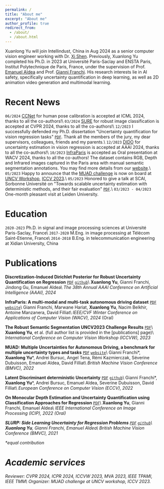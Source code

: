 ```yaml
---
permalink: /
title: "About me"
excerpt: "About me"
author_profile: true
redirect_from: 
  - /about/
  - /about.html
---
```


Xuanlong Yu will join Intellindust, China in Aug 2024 as a senior computer vision engineer working with Dr. [Xi Shen](https://xishen0220.github.io/). 
Previously, Xuanlong Yu completed his Ph.D. in 2023 at Université Paris-Saclay and ENSTA Paris, Institut Polytechnique de Paris, France, under the supervision of Prof. [Emanuel Aldea](https://hebergement.universite-paris-saclay.fr/emi/) and Prof. [Gianni Franchi](https://giannifranchi.github.io/). His research interests lie in AI safety, specifically uncertainty quantification in deep learning, as well as 2D animation video generation and multimodal learning.

Recent News
======
`06/2024` [CCNet](https://openreview.net/pdf/0c3dd7f321945b783da004896972df7b77421476.pdf) for human pose calibration is accepted at ICML 2024, thanks to all the co-authors!\\
`03/2024` [SURE](https://arxiv.org/abs/2403.00543) for robust image classification is accepted at CVPR 2024, thanks to all the co-authors!\\
`12/2023` I successfully defended my Ph.D. dissertation "Uncertainty quantification for vision regression tasks" [`PDF`](https://xuanlong-yu.github.io/files/phd_defense.pdf). Thank all the members of the jury, my dear supervisors, colleagues, friends and my parents.\\
`12/2023` [DIDO](https://arxiv.org/abs/2308.09065) for uncertainty estimation in vision regression is accepted at AAAI 2024, thanks to all the co-authors!\\
`10/2023` [InfraParis](https://arxiv.org/abs/2309.15751) is accepted as Oral presentation at WACV 2024, thanks to all the co-authors! The dataset contains RGB, Depth and Infrared images captured in the Paris area with manual semantic segmentation annotations. You may find more details from our [website](https://ensta-u2is-ai.github.io/infraParis/).\\
`05/2023` Happy to announce that the [MUAD challenge](https://codalab.lisn.upsaclay.fr/competitions/8007) is now on board at [UNCV Workshop](https://uncv2023.github.io/), [ICCV 2023](https://iccv2023.thecvf.com/).\\
`05/2023` Honored to give a talk at SCAI, Sorbonne Université on "Towards scalable uncertainty estimation with deterministic methods, and their fair evaluation" [`PDF`](https://xuanlong-yu.github.io/files/sorbonne_talk.pdf).\\
`03/2023 - 04/2023` One-month pleasant visit at Leiden University.

Education
======
`2020-2023` Ph.D. in signal and image processing sciences at Université Paris-Saclay, France\\
`2017-2020` M.Eng. in image processing at Télécom Saint-Etienne, France\\
`2014-2018` B.Eng. in telecommunication engineering at Xidian University, China


Publications
======
<strong>Discretization-Induced Dirichlet Posterior for Robust Uncertainty Quantification on Regression</strong> [`PDF`](https://arxiv.org/abs/2308.09065) [`github`](https://github.com/ENSTA-U2IS/DIDO)\\
<strong>Xuanlong Yu</strong>, Gianni Franchi, Jindong Gu, Emanuel Aldea\\
<em>The 38th Annual AAAI Conference on Artificial Intelligence (AAAI), 2024</em>

<strong>InfraParis: A multi-modal and multi-task autonomous driving dataset</strong> [`PDF`](https://arxiv.org/abs/2309.15751) [`website`](https://ensta-u2is.github.io/infraParis/)\\
Gianni Franchi, Marwane Hariat, <strong>Xuanlong Yu</strong>, Nacim Belkhir, Antoine Manzanera, David Filliat\\
<em>IEEE/CVF Winter Conference on Applications of Computer Vision (WACV), 2024</em> (Oral)

<strong>The Robust Semantic Segmentation UNCV2023 Challenge Results</strong> [`PDF`](https://arxiv.org/abs/2309.15478)\\
<strong>Xuanlong Yu</strong>, et al. (full author list is provided in the [publications] page)\\
<em>International Conference on Computer Vision Workshop (ICCVW), 2023</em>

<strong>MUAD: Multiple Uncertainties for Autonomous Driving, a benchmark for multiple uncertainty types and tasks</strong> [`PDF`](https://arxiv.org/abs/2203.01437) [`website`](https://muad-dataset.github.io/)\\
Gianni Franchi\*, <strong>Xuanlong Yu</strong>\*, Andrei Bursuc, Angel Tena, Rémi Kazmierczak, Séverine Dubuisson, Emanuel Aldea, David Filliat\\
<em>British Machine Vision Conference (BMVC), 2022</em>

<strong>Latent Discriminant deterministic Uncertainty</strong> [`PDF`](https://link.springer.com/chapter/10.1007/978-3-031-19775-8_15) [`github`](https://github.com/ENSTA-U2IS/LDU)\\
Gianni Franchi\*, <strong>Xuanlong Yu</strong>\*, Andrei Bursuc, Emanuel Aldea, Severine Dubuisson, David Filliat\\
<em>European Conference on Computer Vision (ECCV), 2022</em>

<strong>On Monocular Depth Estimation and Uncertainty Quantification using Classification Approaches for Regression</strong> [`PDF`](https://arxiv.org/abs/2202.12369)\\
<strong>Xuanlong Yu</strong>, Gianni Franchi, Emanuel Aldea\\
<em>IEEE International Conference on Image Processing (ICIP), 2022<em> (Oral)

<strong>SLURP: Side Learning Uncertainty for Regression Problems</strong> [`PDF`](https://arxiv.org/abs/2110.11182) [`github`](https://github.com/xuanlongORZ/SLURP_uncertainty_estimate)\\
<strong>Xuanlong Yu</strong>, Gianni Franchi, Emanuel Aldea\\
<em>British Machine Vision Conference (BMVC), 2021<em>

\*equal contribution

Academic services
======
Reviewer: CVPR 2024, ICPR 2024, ICCVW 2023, MVA 2023, IEEE TPAMI, IEEE TMM\\
Organizer: MUAD challenge at UNCV workshop, ICCV 2023.